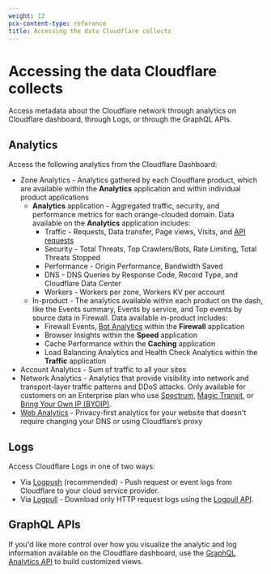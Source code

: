 ```yaml
---
weight: 12
pcx-content-type: reference
title: Accessing the data Cloudflare collects
---
```


# Accessing the data Cloudflare collects

Access metadata about the Cloudflare network through analytics on Cloudflare dashboard, through Logs, or through the GraphQL APIs.

## Analytics

Access the following analytics from the Cloudflare Dashboard:

- Zone Analytics - Analytics gathered by each Cloudflare product, which are available within the **Analytics** application and within individual product applications
  - **Analytics** application - Aggregated traffic, security, and performance metrics for each orange-clouded domain. Data available on the **Analytics** application includes:
    - Traffic - Requests, Data transfer, Page views, Visits, and [API requests](https://developers.cloudflare.com/api-security/products/api-discovery#api-requests)
    - Security - Total Threats, Top Crawlers/Bots, Rate Limiting, Total Threats Stopped
    - Performance - Origin Performance, Bandwidth Saved
    - DNS - DNS Queries by Response Code, Record Type, and Cloudflare Data Center
    - Workers - Workers per zone, Workers KV per account
  - In-product - The analytics available within each product on the dash, like the Events summary, Events by service, and Top events by source data in Firewall. Data available in-product includes:
    - Firewall Events, [Bot Analytics](https://developers.cloudflare.com/bots/bot-analytics) within the **Firewall** application
    - Browser Insights within the **Speed** application
    - Cache Performance within the **Caching** application
    - Load Balancing Analytics and Health Check Analytics within the **Traffic** application
- Account Analytics - Sum of traffic to all your sites
- Network Analytics - Analytics that provide visibility into network and transport-layer traffic patterns and DDoS attacks. Only available for customers on an Enterprise plan who use [Spectrum](https://developers.cloudflare.com/spectrum/), [Magic Transit](https://developers.cloudflare.com/magic-transit/), or [Bring Your Own IP (BYOIP)](https://developers.cloudflare.com/byoip/).
- [Web Analytics](https://developers.cloudflare.com/analytics/web-analytics) - Privacy-first analytics for your website that doesn't require changing your DNS or using Cloudflare’s proxy

## Logs

Access Cloudflare Logs in one of two ways:

- Via [Logpush](https://developers.cloudflare.com/logs/logpush) (recommended) - Push request or event logs from Cloudflare to your cloud service provider.
- Via [Logpull](https://developers.cloudflare.com/logs/logpull-api) - Download only HTTP request logs using the [Logpull API](https://api.cloudflare.com/#logs-received-properties).

## GraphQL APIs

If you'd like more control over how you visualize the analytic and log information available on the Cloudflare dashboard, use the [GraphQL Analytics API](https://developers.cloudflare.com/analytics/graphql-api) to build customized views.